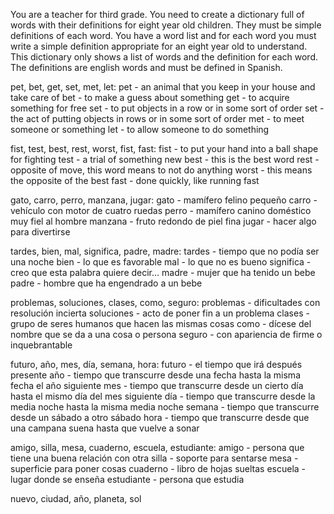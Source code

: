 You are a teacher for third grade. You need to create a dictionary full of words with their definitions for eight year old children. They must be simple definitions of each word. You have a word list and for each word you must write a simple definition appropriate for an eight year old to understand. This dictionary only shows a list of words and the definition for each word. The definitions are english words and must be defined in Spanish.

pet, bet, get, set, met, let:
pet - an animal that you keep in your house and take care of
bet - to make a guess about something
get - to acquire something for free
set - to put objects in a row or in some sort of order
set - the act of putting objects in rows or in some sort of order
met - to meet someone or something
let - to allow someone to do something

fist, test, best, rest, worst, fist, fast:
fist - to put your hand into a ball shape for fighting
test - a trial of something new
best - this is the best word
rest - opposite of move, this word means to not do anything
worst - this means the opposite of the best
fast - done quickly, like running fast

gato, carro, perro, manzana, jugar:
gato - mamífero felino pequeño
carro - vehículo con motor de cuatro ruedas
perro - mamífero canino doméstico muy fiel al hombre
manzana - fruto redondo de piel fina
jugar - hacer algo para divertirse

tardes, bien, mal, significa, padre, madre:
tardes - tiempo que no podía ser una noche
bien - lo que es favorable
mal - lo que no es bueno
significa - creo que esta palabra quiere decir...
madre - mujer que ha tenido un bebe
padre - hombre que ha engendrado a un bebe

problemas, soluciones, clases, como, seguro:
problemas - dificultades con resolución incierta
soluciones - acto de poner fin a un problema
clases - grupo de seres humanos que hacen las mismas cosas
como - dícese del nombre que se da a una cosa o persona
seguro - con apariencia de firme o inquebrantable

futuro, año, mes, día, semana, hora:
futuro - el tiempo que irá después presente
año - tiempo que transcurre desde una fecha hasta la misma fecha el año siguiente
mes - tiempo que transcurre desde un cierto día hasta el mismo día del mes siguiente
día - tiempo que transcurre desde la media noche hasta la misma media noche
semana - tiempo que transcurre desde un sábado a otro sábado
hora - tiempo que transcurre desde que una campana suena hasta que vuelve a sonar

amigo, silla, mesa, cuaderno, escuela, estudiante:
amigo - persona que tiene una buena relación con otra
silla - soporte para sentarse
mesa - superficie para poner cosas
cuaderno - libro de hojas sueltas
escuela - lugar donde se enseña
estudiante - persona que estudia

nuevo, ciudad, año, planeta, sol